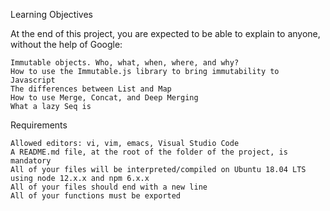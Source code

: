 Learning Objectives

At the end of this project, you are expected to be able to explain to anyone, without the help of Google:

    Immutable objects. Who, what, when, where, and why?
    How to use the Immutable.js library to bring immutability to Javascript
    The differences between List and Map
    How to use Merge, Concat, and Deep Merging
    What a lazy Seq is

Requirements

    Allowed editors: vi, vim, emacs, Visual Studio Code
    A README.md file, at the root of the folder of the project, is mandatory
    All of your files will be interpreted/compiled on Ubuntu 18.04 LTS using node 12.x.x and npm 6.x.x
    All of your files should end with a new line
    All of your functions must be exported
